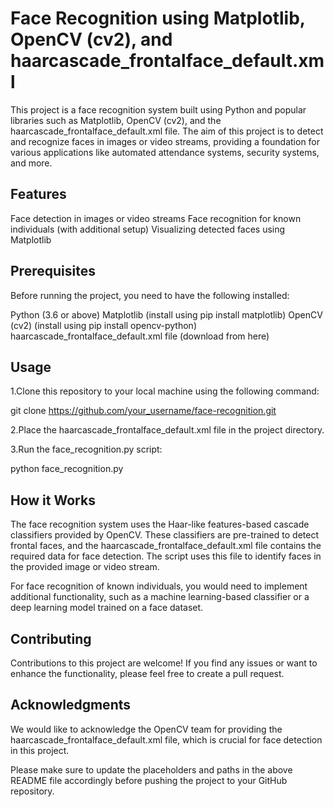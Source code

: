 # Face Recognition using Matplotlib, OpenCV (cv2), and haarcascade_frontalface_default.xml

This project is a face recognition system built using Python and popular libraries such as Matplotlib, OpenCV (cv2), and the haarcascade_frontalface_default.xml file. The aim of this project is to detect and recognize faces in images or video streams, providing a foundation for various applications like automated attendance systems, security systems, and more.

## Features
Face detection in images or video streams
Face recognition for known individuals (with additional setup)
Visualizing detected faces using Matplotlib

## Prerequisites
Before running the project, you need to have the following installed:

Python (3.6 or above)
Matplotlib (install using pip install matplotlib)
OpenCV (cv2) (install using pip install opencv-python)
haarcascade_frontalface_default.xml file (download from here)

## Usage
1.Clone this repository to your local machine using the following command:

git clone https://github.com/your_username/face-recognition.git

2.Place the haarcascade_frontalface_default.xml file in the project directory.

3.Run the face_recognition.py script:

python face_recognition.py

## How it Works
The face recognition system uses the Haar-like features-based cascade classifiers provided by OpenCV. These classifiers are pre-trained to detect frontal faces, and the haarcascade_frontalface_default.xml file contains the required data for face detection. The script uses this file to identify faces in the provided image or video stream.

For face recognition of known individuals, you would need to implement additional functionality, such as a machine learning-based classifier or a deep learning model trained on a face dataset.

## Contributing
Contributions to this project are welcome! If you find any issues or want to enhance the functionality, please feel free to create a pull request.

## Acknowledgments
We would like to acknowledge the OpenCV team for providing the haarcascade_frontalface_default.xml file, which is crucial for face detection in this project.


Please make sure to update the placeholders and paths in the above README file accordingly before pushing the project to your GitHub repository.






